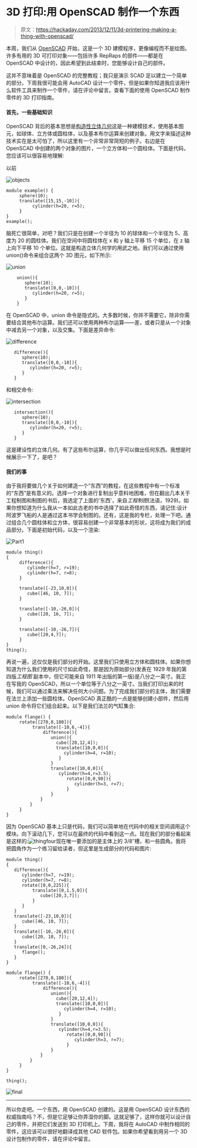 # 3D 打印:用 OpenSCAD 制作一个东西

> 原文：<https://hackaday.com/2013/12/11/3d-printering-making-a-thing-with-openscad/>

本周，我们从 [OpenSCAD](http://www.openscad.org/) 开始，这是一个 3D 建模程序，更像编程而不是绘图。许多有用的 3D 可打印对象——包括许多 RepRaps 的部件——都是在 OpenSCAD 中设计的，因此希望到此结束时，您能够设计自己的部件。

这并不意味着是 OpenSCAD 的完整教程；我只是演示 SCAD 足以建立一个简单的部分。下周我很可能会用 AutoCAD 设计一个零件，但是如果你知道我应该用什么软件工具来制作一个零件，请在评论中留言。查看下面的使用 OpenSCAD 制作零件的 3D 打印指南。

#### 首先，一些基础知识

OpenSCAD 背后的基本思想是[构造性立体几何](http://en.wikipedia.org/wiki/Constructive_solid_geometry)这是一种建模技术，使用基本图元，如球体、立方体或圆柱体，以及基本布尔运算来创建对象。用文字来描述这种技术实在是太可怕了，所以这里有一个非常非常简短的例子。右边是在 OpenSCAD 中创建的两个对象的图片，一个立方体和一个圆柱体。下面是代码，您应该可以很容易地理解:

以前

![objects](img/bfad1ef982c42ef95834403bcd420cb5.png)

```
module example() {
     sphere(10);
     translate([15,15,-10]){
          cylinder(h=20, r=5);
     }
}
example();
```

脑死亡很简单，对吧？我们只是在创建一个半径为 10 的球体和一个半径为 5、高度为 20 的圆柱体。我们在空间中将圆柱体在 x 和 y 轴上平移 15 个单位，在 z 轴上向下平移 10 个单位。这就是构造立体几何学的用武之地。我们可以通过使用 union()命令来组合这两个 3D 图元，如下所示:

![union](img/bce0733f9282e23322bd77dbb632858e.png)

```
    union(){
       sphere(10);
       translate([0,0,-10]){
          cylinder(h=20, r=5);
       }
    }
```

在 OpenSCAD 中，union 命令是隐式的。大多数时候，你并不需要它，除非你需要结合其他布尔运算。我们还可以使用两种布尔运算——差，或者只是从一个对象中减去另一个对象，以及交集。下面是差异命令:

![difference](img/89f00fb7b39d9576b0b9a948fc25a0e7.png)

```
   difference(){
      sphere(10);
      translate([0,0,-10]){
         cylinder(h=20, r=5);
      }
   }
```

和相交命令:

![intersection](img/029daeffd9024b3f28bfcc3023048fa9.png)

```
   intersection(){
      sphere(10);
      translate([0,0,-10]){
         cylinder(h=20, r=5);
      }
   }
```

这是建设性的立体几何。有了这些布尔运算，你几乎可以做出任何东西。我想是时候展示一下了，是吧？

#### 我们的事

由于我将要做几个关于如何建造一个“东西”的教程，在这些教程中有一个标准的“东西”是有意义的。选择一个对象进行复制出乎意料地困难，但在翻出几本关于工程制图和制图的书后，我选定了上面的'东西'，来自*工程制图*(法语，1929)。如果你想知道为什么我从一本如此古老的书中选择了如此奇怪的东西，请记住:设计阿波罗飞船的人是通过这本书学会制图的。还有，这是我的专栏，处理一下吧。通过组合几个圆柱体和立方体，很容易创建一个非常基本的形状，这将成为我们的成品部分。下面是初始代码，以及一个渲染:

![Part1](img/c97a6278d0808dc887d24d93bd821446.png)

```
module thing()
{
     difference(){
        cylinder(h=7, r=19);
        cylinder(h=7, r=8);
     }

     translate([-23,10,0]){
        cube([46, 10, 7]);
     }

     translate([-10,-26,0]){
        cube([20, 16, 7]);
     }

     translate([-10,-26,7]){
        cube([20,4,7]);
     }
}
thing();
```

再说一遍，这仅仅是我们部分的开始。这里我们只使用立方体和圆柱体。如果你想知道为什么我们使用的尺寸如此奇怪，那是因为原始部分(发表在 1929 年我的第四版*工程图* 副本中，但它可能来自 1911 年出版的第一版)是八分之一英寸。我正在写我的 OpenSCAD，所以一个单位等于八分之一英寸。当我们打印出来的时候，我们可以通过乘法来解决任何大小问题。为了完成我们部分的主体，我们需要在法兰上添加一些圆柱体。OpenSCAD 真正酷的一点是能够创建小部件，然后用 union 命令将它们组合起来。以下是我们法兰的气缸集合:

```
module flange() {
     rotate([270,0,180]){
          translate([-10,6,-4]){
              difference(){
                 union(){
                   cube([20,12,4]);
                   translate([10,0,0]){
                      cylinder(h=4, r=10);
                    }
                 }
                 translate([10,0,0]){
                    cylinder(h=4,r=3.5);
                       rotate([0,0,90]){
                          cylinder(h=3, r=7);
                       }
                 }
             }
         }
     }
}
```

因为 OpenSCAD 基本上只是代码，我们可以简单地在代码中的相关空间调用这个模块。向下滚动几下，您可以在最终的代码中看到这一点。现在我们的部分看起来是这样的:![thingfour](img/5e8ac853b8cb0dff7111653a039faf22.png)现在唯一要添加的是主体上的 3/8″槽，和一些圆角。我将把圆角作为一个练习留给读者，但这里是生成部分的代码和图片:

```
module thing()
{
   difference(){
      cylinder(h=7, r=19);
      cylinder(h=7, r=8);
      rotate([0,0,225]){
          translate([0,1.5,0]){
             cube([20,3,7]);
          }
      }
   }
   translate([-23,10,0]){
      cube([46, 10, 7]);
   }
   translate([-10,-26,0]){
      cube([20, 10, 7]);
   }
   translate([0,-26,24]){
      flange();
   }
}

module flange() {
     rotate([270,0,180]){
          translate([-10,6,-4]){
              difference(){
                 union(){
                   cube([20,12,4]);
                   translate([10,0,0]){
                      cylinder(h=4, r=10);
                    }
                 }
                 translate([10,0,0]){
                    cylinder(h=4,r=3.5);
                       rotate([0,0,90]){
                          cylinder(h=3, r=7);
                       }
                 }
             }
         }
     }
}

thing();
```

![final](img/eec316ecf05840e6e3712e7f480e4894.png)

* * *

所以你走吧。一个东西，用 OpenSCAD 创建的。这是用 OpenSCAD 设计东西的权威指南吗？不，但是它足够让你弄湿你的脚。这就足够了，这样你就可以设计自己的零件，并把它们发送到 3D 打印机上。下周，我将在 AutoCAD 中制作相同的零件，这应该可以很好地翻译成其他 CAD 软件包。如果你希望看到用另一个 3D 设计包制作的零件，请在评论中留言。